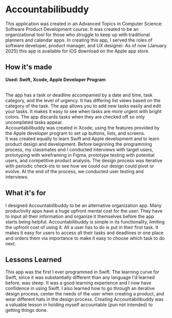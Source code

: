<h1>Accountabilibuddy</h1>
This application was created in an Advanced Topics in Computer Science: Software Product Development course. It was created to be an organizational tool for those who struggle to keep up with traditional planners and calendar apps. In creating this app, I served the roles of software developer, product manager, and UX designer. As of now (January 2025) this app is available for iOS download on the Apple app store. 

<h2>How it's made</h2>
<b>Used: Swift, Xcode, Apple Developer Program</b> <br> <br>

The app has a task or deadline accompanied by a date and time, task category, and the level of urgency. It has differing list views based on the category of the task. The app allows you to add new tasks easily and edit your tasks. It makes it easy to see when tasks are more urgent with bright colors. The app discards tasks when they are checked off so only uncompleted tasks appear.<br>
Accountabilibuddy was created in Xcode, using the features provided by the Apple developer program to set up buttons, lists, and screens. <br>
It was created equally to learn Swift and Apple development and to learn product design and development. Before beginning the programming process, my classmates and I conducted interviews with target users, prototyping with wireframing in Figma, prototype testing with potential users, and competitive product analysis. The design process was iterative with periodic check-ins to see how we could our design could pivot or evolve. At the end of the process, we conducted user testing and interviews. 

<h2>What it's for</h2>
I designed Accountabilibuddy to be an alternative organization app. Many productivity apps have a huge upfront mental cost for the user. They have to input all their information and organize it themselves before the app starts being helpful. Accountabilibuddy is simple in its functionality, limiting the upfront cost of using it. All a user has to do is put in their first task. It makes it easy for users to access all their tasks and deadlines in one place and orders them via importance to make it easy to choose which task to do next. 

<h2>Lessons Learned</h2>
This app was the first I ever programmed in Swift. The learning curve for Swift, since it was substantially different than any language I'd learned before, was steep. It was a good learning experience and I now have confidence in using Swift. I also learned how to go through an iterative design process, center the needs of the user when creating a product, and wear different hats in the design process. Creating Accountabilibuddy was a valuable lesson in holding myself accountable (pun not intended) to getting things done. 
